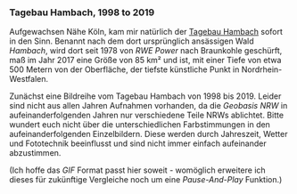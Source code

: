 ### Tagebau Hambach, 1998 to 2019

Aufgewachsen Nähe Köln, kam mir natürlich der [Tagebau Hambach](https://en.wikipedia.org/wiki/Hambach_surface_mine) sofort in den Sinn. Benannt nach dem dort ursprünglich ansässigen Wald *Hambach*, wird dort seit 1978 von *RWE Power* nach Braunkohle geschürft, maß im Jahr 2017 eine Größe von 85 km² und ist, mit einer Tiefe von etwa 500 Metern von der Oberfläche, der tiefste künstliche Punkt in Nordrhein-Westfalen.

Zunächst eine Bildreihe vom Tagebau Hambach von 1998 bis 2019. Leider sind nicht aus allen Jahren Aufnahmen vorhanden, da die *Geobasis NRW* in aufeinanderfolgenden Jahren nur verschiedene Teile NRWs ablichtet. Bitte wundert euch nicht über die unterschiedlichen Farbstimmungen in den aufeinanderfolgenden Einzelbildern. Diese werden durch Jahreszeit, Wetter und Fototechnik beeinflusst und sind nicht immer einfach aufeinander abzustimmen.

(Ich hoffe das *GIF* Format passt hier soweit - womöglich erweitere ich dieses für zukünftige Vergleiche noch um eine *Pause-And-Play* Funktion.)